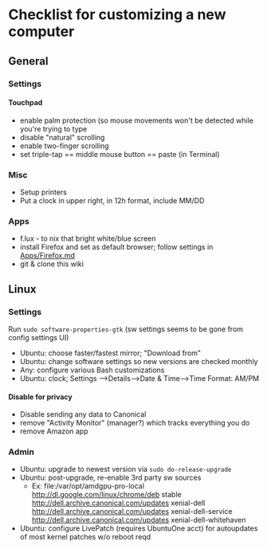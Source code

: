 Checklist for customizing a new computer
========================================

General
---------
### Settings


#### Touchpad
- enable palm protection (so mouse movements won't be detected while you're trying to type
- disable "natural" scrolling
- enable two-finger scrolling
- set triple-tap == middle mouse button == paste (in Terminal)


### Misc
- Setup printers
- Put a clock in upper right, in 12h format, include MM/DD


### Apps
- f.lux - to nix that bright white/blue screen
- install Firefox and set as default browser; follow settings in [Apps/Firefox.md]()
- git & clone this wiki




Linux
------

### Settings
Run ```sudo software-properties-gtk```  (sw settings seems to be gone from config settings UI)
- Ubuntu: choose faster/fastest mirror;  "Download from"
- Ubuntu: change software settings so new versions are checked monthly
- Any: configure various Bash customizations
- Ubuntu: clock; Settings -->Details-->Date & Time-->Time Format: AM/PM

#### Disable for privacy
- Disable sending any data to Canonical
- remove "Activity Monitor" (manager?) which tracks everything you do
- remove Amazon app

### Admin
- Ubuntu: upgrade to newest version via ```sudo do-release-upgrade ```
- Ubuntu: post-upgrade, re-enable 3rd party sw sources
  - Ex: file:/var/opt/amdgpu-pro-local 
http://dl.google.com/linux/chrome/deb stable                                                                                                                      
http://dell.archive.canonical.com/updates xenial-dell                                                                                                          
http://dell.archive.canonical.com/updates xenial-dell-service                                                                                                   
http://dell.archive.canonical.com/updates xenial-dell-whitehaven                                                                                               
- Ubuntu: configure LivePatch (requires UbuntuOne acct) for autoupdates of most kernel patches w/o reboot reqd



